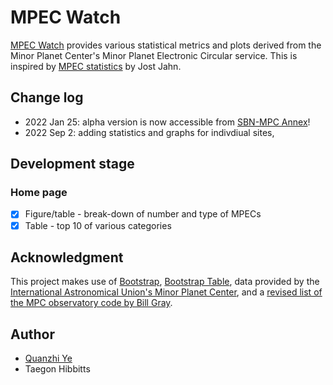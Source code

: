 # MPEC Watch

[MPEC Watch](https://sbnmpc.astro.umd.edu/mpecwatch/index.html) provides various statistical metrics and plots derived from the Minor Planet Center's Minor Planet Electronic Circular service. This is inspired by [MPEC statistics](http://mpec.jostjahn.de) by Jost Jahn.

## Change log

* 2022 Jan 25: alpha version is now accessible from [SBN-MPC Annex](https://sbnmpc.astro.umd.edu)!
* 2022 Sep 2: adding statistics and graphs for indivdiual sites,

## Development stage

### Home page

- [x] Figure/table - break-down of number and type of MPECs
- [x] Table - top 10 of various categories

## Acknowledgment

This project makes use of [Bootstrap](https://getbootstrap.com/), [Bootstrap Table](https://bootstrap-table.com/), data provided by the [International Astronomical Union's Minor Planet Center](https://minorplanetcenter.net/), and a [revised list of the MPC observatory code by Bill Gray](https://www.projectpluto.com/mpc_stat.htm).

## Author

* [Quanzhi Ye](https://www.astro.umd.edu/~qye/)
* Taegon Hibbitts

